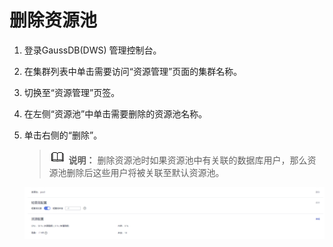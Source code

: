 # 删除资源池<a name="ZH-CN_TOPIC_0000001405636830"></a>

1.  登录GaussDB\(DWS\) 管理控制台。
2.  在集群列表中单击需要访问“资源管理”页面的集群名称。
3.  切换至“资源管理”页签。
4.  在左侧“资源池”中单击需要删除的资源池名称。
5.  单击右侧的“删除”。

    >![](public_sys-resources/icon-note.gif) **说明：** 
    >删除资源池时如果资源池中有关联的数据库用户，那么资源池删除后这些用户将被关联至默认资源池。

    ![](figures/zh-cn_image_0000001455557133.png)


